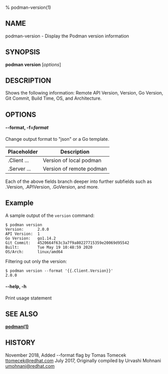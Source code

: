 % podman-version(1)

## NAME
podman\-version - Display the Podman version information

## SYNOPSIS
**podman version** [*options*]

## DESCRIPTION
Shows the following information: Remote API Version, Version, Go Version, Git Commit, Build Time,
OS, and Architecture.

## OPTIONS

#### **--format**, **-f**=*format*

Change output format to "json" or a Go template.

| **Placeholder**     | **Description**          |
| ------------------- | ------------------------ |
| .Client ...         | Version of local podman  |
| .Server ...         | Version of remote podman |

Each of the above fields branch deeper into further subfields
such as .Version, .APIVersion, .GoVersion, and more.

## Example

A sample output of the `version` command:
```
$ podman version
Version:      2.0.0
API Version:  1
Go Version:   go1.14.2
Git Commit:   4520664f63c3a7f9a80227715359e20069d95542
Built:        Tue May 19 10:48:59 2020
OS/Arch:      linux/amd64
```

Filtering out only the version:
```
$ podman version --format '{{.Client.Version}}'
2.0.0
```

#### **--help**, **-h**

Print usage statement

## SEE ALSO
**[podman(1)](podman.1.md)**

## HISTORY
November 2018, Added --format flag by Tomas Tomecek <ttomecek@redhat.com>
July 2017, Originally compiled by Urvashi Mohnani <umohnani@redhat.com>
